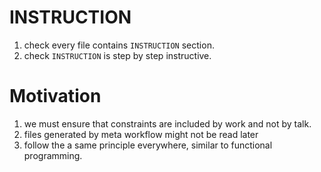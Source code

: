 # INSTRUCTION
1. check every file contains `INSTRUCTION` section.
2. check `INSTRUCTION` is step by step instructive.

# Motivation
1. we must ensure that constraints are included by work and not by talk.
2. files generated by meta workflow might not be read later
3. follow the a same principle everywhere, similar to functional programming.
